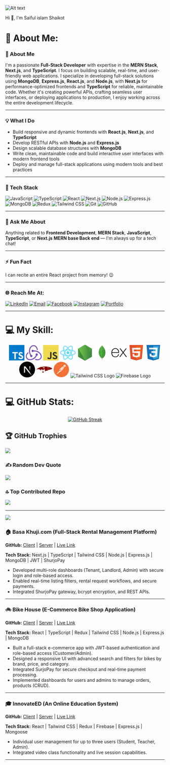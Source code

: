 <img src="https://res.cloudinary.com/dy0b6hvog/image/upload/v1746186036/git-banner_byribf.jpg" alt="Alt text">

Hi 👋, I'm Saiful islam Shaikot
# 💫 About Me:
### 👋 About Me

I'm a passionate **Full-Stack Developer** with expertise in the **MERN Stack**, **Next.js**, and **TypeScript**. I focus on building scalable, real-time, and user-friendly web applications. I specialize in developing full-stack solutions using **MongoDB**, **Express.js**, **React.js**, and **Node.js**, with **Next.js** for performance-optimized frontends and **TypeScript** for reliable, maintainable code. Whether it's creating powerful APIs, crafting seamless user interfaces, or deploying applications to production, I enjoy working across the entire development lifecycle.

---

### 💡 What I Do
- Build responsive and dynamic frontends with **React.js**, **Next.js**, and **TypeScript**
- Develop RESTful APIs with **Node.js** and **Express.js**
- Design scalable database structures with **MongoDB**
- Write clean, maintainable code and build interactive user interfaces with modern frontend tools
- Deploy and manage full-stack applications using modern tools and best practices


---

### 🚀 Tech Stack

![JavaScript](https://img.shields.io/badge/-JavaScript-F7DF1E?style=flat&logo=javascript&logoColor=black)
![TypeScript](https://img.shields.io/badge/-TypeScript-3178C6?style=flat&logo=typescript&logoColor=white)
![React](https://img.shields.io/badge/-React-61DAFB?style=flat&logo=react&logoColor=black)
![Next.js](https://img.shields.io/badge/-Next.js-000000?style=flat&logo=nextdotjs)
![Node.js](https://img.shields.io/badge/-Node.js-339933?style=flat&logo=node.js&logoColor=white)
![Express.js](https://img.shields.io/badge/-Express.js-000000?style=flat&logo=express&logoColor=white)
![MongoDB](https://img.shields.io/badge/-MongoDB-47A248?style=flat&logo=mongodb&logoColor=white)
![Redux](https://img.shields.io/badge/-Redux-764ABC?style=flat&logo=redux&logoColor=white)
![Tailwind CSS](https://img.shields.io/badge/-Tailwind%20CSS-38B2AC?style=flat&logo=tailwind-css&logoColor=white)
![Git](https://img.shields.io/badge/-Git-F05032?style=flat&logo=git&logoColor=white)
![GitHub](https://img.shields.io/badge/-GitHub-181717?style=flat&logo=github&logoColor=white)


---

### 💬 Ask Me About  
Anything related to **Frontend Development**, **MERN Stack**, **JavaScript**, **TypeScript**, or **Next.js** **MERN base Back end** — I'm always up for a tech chat!

---

### ⚡ Fun Fact  
I can recite an entire React project from memory! 😉

---


### 🌐 Reach Me At:
[![LinkedIn](https://img.shields.io/badge/LinkedIn-%230077B5.svg?logo=linkedin&logoColor=white)](https://www.linkedin.com/in/saiful-islam-shaikot-8839ba181/) 
[![Email](https://img.shields.io/badge/Email-%23D14836.svg?logo=gmail&logoColor=white)](mailto:saifulislamshaikat007@gmail.com) 
[![Facebook](https://img.shields.io/badge/Facebook-%231877F2.svg?logo=Facebook&logoColor=white)](https://www.facebook.com/profile.php?id=100015322578979) 
[![Instagram](https://img.shields.io/badge/Instagram-%23E4405F.svg?logo=Instagram&logoColor=white)](https://instagram.com/shaikot_mr9?igshid=OGQ5ZDc2ODk2ZA==) 
[![Portfolio](https://img.shields.io/badge/Portfolio-%23000000.svg?logo=Netlify&logoColor=white)](https://saiful-islam-shaikot-protfolio.netlify.app/)

---
# 💻 My Skill:
<p align="center">
    <img src="https://raw.githubusercontent.com/devicons/devicon/master/icons/typescript/typescript-original.svg" alt="TypeScript Logo" width="50" height="50">
    <img src="https://raw.githubusercontent.com/devicons/devicon/master/icons/redux/redux-original.svg" alt="Redux Logo" width="50" height="50">
    <img src="https://raw.githubusercontent.com/devicons/devicon/master/icons/javascript/javascript-original.svg" alt="JavaScript Logo" width="50" height="50">
    <img src="https://raw.githubusercontent.com/devicons/devicon/master/icons/react/react-original.svg" alt="React Logo" width="50" height="50">
    <img src="https://raw.githubusercontent.com/devicons/devicon/master/icons/nodejs/nodejs-original.svg" alt="Node.js Logo" width="50" height="50">
    <img src="https://raw.githubusercontent.com/devicons/devicon/master/icons/mongodb/mongodb-original.svg" alt="MongoDB Logo" width="50" height="50">
    <img src="https://raw.githubusercontent.com/devicons/devicon/master/icons/express/express-original.svg" alt="Express.js Logo" width="50" height="50">
    <img src="https://raw.githubusercontent.com/devicons/devicon/master/icons/html5/html5-original.svg" alt="HTML Logo" width="50" height="50">
    <img src="https://raw.githubusercontent.com/devicons/devicon/master/icons/css3/css3-original.svg" alt="CSS Logo" width="50" height="50">
    <img src="https://raw.githubusercontent.com/devicons/devicon/master/icons/nextjs/nextjs-original.svg" alt="Next.js Logo" width="50" height="50">
    <img src="https://raw.githubusercontent.com/devicons/devicon/master/icons/mongoose/mongoose-original.svg" alt="Mongoose Logo" width="50" height="50">
    <img src="https://raw.githubusercontent.com/devicons/devicon/master/icons/postman/postman-original.svg" alt="Postman Logo" width="50" height="50">
   <!-- Tailwind CSS Logo (New Source) -->
    <img src="https://raw.githubusercontent.com/tailwindlabs/tailwindcss/master/logo.svg" alt="Tailwind CSS Logo" width="50" height="50">
    <!-- Firebase Logo (New Source) -->
    <img src="https://raw.githubusercontent.com/firebase/firebase-android-sdk/master/docs/images/firebase_logo.png" alt="Firebase Logo" width="50" height="50">
</p>

---

# 💻 GitHub Stats:
<div align="center">
  <a href="https://git.io/streak-stats">
    <img src="https://github-readme-streak-stats.herokuapp.com?user=shaikot07&theme=dark" alt="GitHub Streak" width="800" />
  </a>
</div>

## 🏆 GitHub Trophies
![](https://github-profile-trophy.vercel.app/?username=shaikot07&theme=radical&no-frame=false&no-bg=true&margin-w=4) 


### ✍️ Random Dev Quote
![](https://quotes-github-readme.vercel.app/api?type=horizontal&theme=radical)

### 🔝 Top Contributed Repo
![](https://github-contributor-stats.vercel.app/api?username=shaikot07&limit=5&theme=dark&combine_all_yearly_contributions=true)



---
[![](https://visitcount.itsvg.in/api?id=shaikot07&icon=0&color=0)](https://visitcount.itsvg.in)


### 🏠 **Basa Khuji.com** (Full-Stack Rental Management Platform)
**GitHub:** [Client](https://github.com/shaikot07/BasaKhuji-next-client) | [Server](https://github.com/shaikot07/Basakhuji-server) | [Live Link](https://basa-khuji-next-client.vercel.app/)

**Tech Stack:** Next.js | TypeScript | Tailwind CSS | Node.js | Express.js | MongoDB | JWT | ShurjoPay

- Developed multi-role dashboards (Tenant, Landlord, Admin) with secure login and role-based access.
- Enabled real-time listing filters, rental request workflows, and secure payments.
- Integrated ShurjoPay gateway, bcrypt encryption, and REST APIs.

---

### 🚲 **Bike House** (E-Commerce Bike Shop Application)
**GitHub:** [Client](https://github.com/shaikot07/bike-house-client) | [Server](https://github.com/shaikot07/l-2-assignment-2-bike-store-server) | [Live Link](https://bike-house-l2-as4.netlify.app/)

**Tech Stack:** React | TypeScript | Redux | Tailwind CSS | Node.js | Express.js | MongoDB

- Built a full-stack e-commerce app with JWT-based authentication and role-based access (Customer/Admin).
- Designed a responsive UI with advanced search and filters for bikes by brand, price, and category.
- Integrated SurjoPay for secure checkout and real-time payment processing.
- Implemented dashboards for users and admins to manage orders, products (CRUD).

---

### 🎓 **InnovateED** (An Online Education System)
**GitHub:** [Client](https://github.com/ruksana03/EdTech-client) | [Server](https://github.com/ruksana03/EdTech-Server) | [Live Link](https://innavated.web.app/)

**Tech Stack:** React | Tailwind CSS | Redux | Firebase | Express.js | Mongoose

- Individual user management for up to three users (Student, Teacher, Admin).
- Integrated video class functionality and live session capabilities.

---
<!-- Proudly created with GPRM ( https://gprm.itsvg.in ) -->
